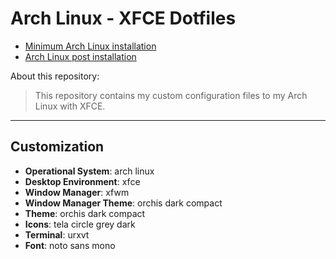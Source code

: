﻿# Arch Linux - XFCE Dotfiles

 - [Minimum Arch Linux installation](https://gist.github.com/JoseZancanaro/acd1b1aa6975070c20fe82fef2b0b06f)
 - [Arch Linux post installation](https://gist.github.com/JoseZancanaro/11f08fe9c4056b5283195d700d721638)

About this repository:

> This repository contains my custom configuration files to my Arch Linux with XFCE.

---

## Customization

 - **Operational System**: arch linux
 - **Desktop Environment**: xfce
 - **Window Manager**: xfwm
 - **Window Manager Theme**: orchis dark compact
 - **Theme**: orchis dark compact
 - **Icons**: tela circle grey dark
 - **Terminal**: urxvt
 - **Font**: noto sans mono
